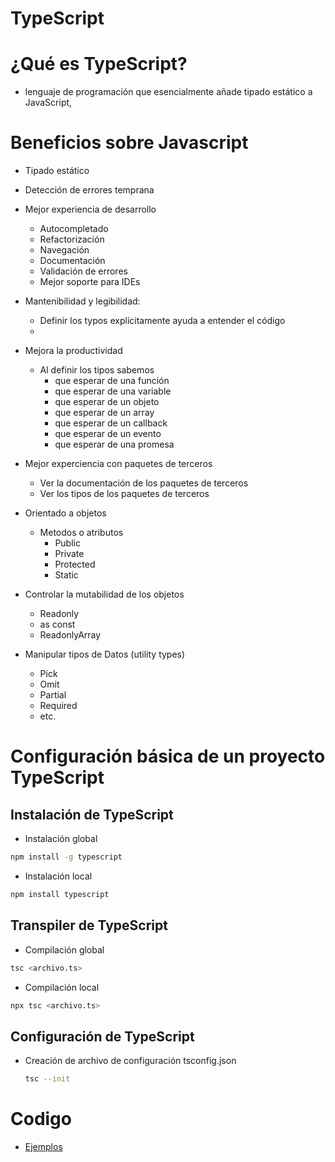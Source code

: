 
# TypeScript
# ¿Qué es TypeScript?
 - lenguaje de programación que esencialmente añade tipado estático a JavaScript,

# Beneficios sobre Javascript
- Tipado estático
- Detección de errores temprana
- Mejor experiencia de desarrollo
  - Autocompletado
  - Refactorización
  - Navegación
  - Documentación
  - Validación de errores
  - Mejor soporte para IDEs
- Mantenibilidad y legibilidad:
   - Definir los typos explícitamente ayuda a entender el código
   - 
- Mejora la productividad
  - Al definir los tipos sabemos
    - que esperar de una función
    - que esperar de una variable
    - que esperar de un objeto
    - que esperar de un array
    - que esperar de un callback
    - que esperar de un evento
    - que esperar de una promesa

- Mejor experciencia con paquetes de terceros
  - Ver la documentación de los paquetes de terceros
  - Ver los tipos de los paquetes de terceros
 
- Orientado a objetos
  - Metodos o atributos
    - Public
    - Private
    - Protected
    - Static
- Controlar la mutabilidad de los objetos
  - Readonly
  - as const
  - ReadonlyArray
- Manipular tipos de Datos (utility types)
  - Pick
  - Omit
  - Partial
  - Required
  - etc.
# Configuración básica de un proyecto TypeScript
## Instalación de TypeScript
- Instalación global
```bash
npm install -g typescript
```
- Instalación local
```bash
npm install typescript
```

## Transpiler de TypeScript
- Compilación global
```bash
tsc <archivo.ts>
```
- Compilación local
```bash
npx tsc <archivo.ts>
```
## Configuración de TypeScript
 - Creación de archivo de configuración tsconfig.json
    ```bash
    tsc --init
    ```
 # Codigo
- [Ejemplos](https://github.com/MichaelPaulHP/ts-mongodb/blob/main/src/typescript/info.ts)  
     